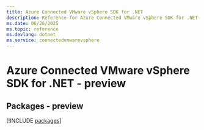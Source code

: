 ```yaml
---
title: Azure Connected VMware vSphere SDK for .NET
description: Reference for Azure Connected VMware vSphere SDK for .NET
ms.date: 06/26/2025
ms.topic: reference
ms.devlang: dotnet
ms.service: connectedvmwarevsphere
---
```

# Azure Connected VMware vSphere SDK for .NET - preview
## Packages - preview
[!INCLUDE [packages](connected-vmware-vsphere-index.md)]